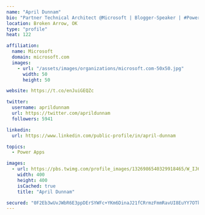 ```yaml
---
name: "April Dunnam"
bio: "Partner Technical Architect @Microsoft | Blogger-Speaker | #PowerApps, #PowerAutomate, #Office365, #SharePoint | #WIT | #Karaoke Queen"
location: Broken Arrow, OK
type: "profile"
heat: 122

affiliation:
  name: Microsoft
  domain: microsoft.com
  images:
    - url: "/assets/images/organizations/microsoft.com-50x50.jpg"
      width: 50
      height: 50

website: https://t.co/enJuiGEQZc

twitter:
  username: aprildunnam
  url: https://twitter.com/aprildunnam
  followers: 5941

linkedin:
  url: https://www.linkedin.com/public-profile/in/april-dunnam

topics:
  - Power Apps

images:
  - url: https://pbs.twimg.com/profile_images/1326986540329918465/W_IJ6Ih2_400x400.jpg
    width: 400
    height: 400
    isCached: true
    title: "April Dunnam"

secured: "0F2Eb3wUvJWbR6E3ppDErSYWFc+YKm6DinaJ21fCRrmzFmmRavUI8EuYY7OTknmmYTw/+EFC4C1vBPHglXZwYVWo97GZlEuMHCu3B/C08uBsigP2SUH6JRqKI0T8dUzcS65P6PUeDlzajn2MXJrqR76HRrm0hdy7CQrtVmr63Ds1axSimQRT9Ylxl9hkZJt7FmjljsBhm/Cxnr9r3CPGF6fMmMJxV6MmeAr7KBhEXnhuUtEbvWcePKimuglwdCXiLIdaKeNZlp6rIS8yXrXbZoNvhrUE/Z97O4DcYHQBH4cgMnmhgr2s9uPzg1WQreBbFErP9QjDNO8YDfoz2X/wIcxBTAZPiNAiBnD3BBPWm2tsi6D+dsANbh+OoSr/K0eSal9dnol5gfVFtIfpCWxUJksqJJmTVtHGY/a7p9NzNRQ=;76N9XYMFkneThTxj9Vm1DA=="
---
```


